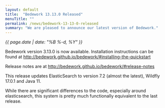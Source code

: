 ```yaml
---
layout: default
title:  "Bedework 13.13.0 Released"
menuTitle: ""
permalink: /news/bedework-13-13-0-released
summary: "We are pleased to announce our latest version of Bedework."
---
```


*<time>{{ page.date | date: "%B %-d, %Y" }}</time>*


<p>Bedework version 3.13.0 is now available. Installation instructions can be found  at <a href="http://bedework.github.io/bedework/#installing-the-quickstart">http://bedework.github.io/bedework/#installing-the-quickstart</a></p>

<p>Release notes are at <a href="http://bedework.github.io/bedework/#release-notes">http://bedework.github.io/bedework/#release-notes</a></p>

<p>This release updates ElasticSearch to version 7.2 (almost the latest), Wildfly 17.0.1 and Java 11.</p>

<p>While there are significant differences to the code, especially around elasticsearch, this system is pretty much functionally equivalent to the last release.</p> 